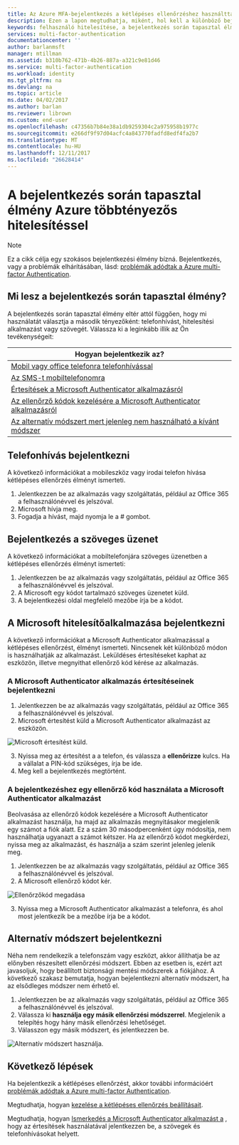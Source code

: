```yaml
---
title: Az Azure MFA-bejelentkezés a kétlépéses ellenőrzéshez használttal |} Microsoft Docs
description: Ezen a lapon megtudhatja, miként, hol kell a különböző bejelentkezési módszer áll rendelkezésre az Azure MFA megjelenítéséhez.
keywords: felhasználó hitelesítése, a bejelentkezés során tapasztal élmény, jelentkezzen be a mobiltelefon, bejelentkezés az irodai telefon
services: multi-factor-authentication
documentationcenter: ''
author: barlanmsft
manager: mtillman
ms.assetid: b310b762-471b-4b26-887a-a321c9e81d46
ms.service: multi-factor-authentication
ms.workload: identity
ms.tgt_pltfrm: na
ms.devlang: na
ms.topic: article
ms.date: 04/02/2017
ms.author: barlan
ms.reviewer: librown
ms.custom: end-user
ms.openlocfilehash: c47356b7b84e38a1db9259304c2a975958b1977c
ms.sourcegitcommit: e266df9f97d04acfc4a843770fadfd8edf4fa2b7
ms.translationtype: MT
ms.contentlocale: hu-HU
ms.lasthandoff: 12/11/2017
ms.locfileid: "26628414"
---
```

# <a name="the-sign-in-experience-with-azure-multi-factor-authentication"></a>A bejelentkezés során tapasztal élmény Azure többtényezős hitelesítéssel
> [!NOTE]
> Ez a cikk célja egy szokásos bejelentkezési élmény bízná. Bejelentkezés, vagy a problémák elhárításában, lásd: [problémák adódtak a Azure multi-factor Authentication](multi-factor-authentication-end-user-troubleshoot.md).

## <a name="what-will-your-sign-in-experience-be"></a>Mi lesz a bejelentkezés során tapasztal élmény?
A bejelentkezés során tapasztal élmény eltér attól függően, hogy mi használatát választja a második tényezőként: telefonhívást, hitelesítési alkalmazást vagy szövegét. Válassza ki a leginkább illik az Ön tevékenységeit:

| Hogyan bejelentkezik az? |
| --- |
| [Mobil vagy office telefonra telefonhívással](#signing-in-with-a-phone-call) |
| [Az SMS-t mobiltelefonomra](#signing-in-with-a-text-message)
| [Értesítések a Microsoft Authenticator alkalmazásról](#signing-in-with-the-microsoft-authenticator-app-using-notification) |
| [Az ellenőrző kódok kezelésére a Microsoft Authenticator alkalmazásról](#signing-in-with-the-microsoft-authenticator-app-using-verification-code) |
| [Az alternatív módszert mert jelenleg nem használható a kívánt módszer](#signing-in-with-an-alternate-method) |

## <a name="signing-in-with-a-phone-call"></a>Telefonhívás bejelentkezni
A következő információkat a mobileszköz vagy irodai telefon hívása kétlépéses ellenőrzés élményt ismerteti.

1. Jelentkezzen be az alkalmazás vagy szolgáltatás, például az Office 365 a felhasználónévvel és jelszóval.  
2. Microsoft hívja meg.  
3. Fogadja a hívást, majd nyomja le a # gombot.  

## <a name="signing-in-with-a-text-message"></a>Bejelentkezés a szöveges üzenet
A következő információkat a mobiltelefonjára szöveges üzenetben a kétlépéses ellenőrzés élményt ismerteti:

1. Jelentkezzen be az alkalmazás vagy szolgáltatás, például az Office 365 a felhasználónévvel és jelszóval.
2. A Microsoft egy kódot tartalmazó szöveges üzenetet küld.
3. A bejelentkezési oldal megfelelő mezőbe írja be a kódot.

## <a name="signing-in-with-the-microsoft-authenticator-app"></a>A Microsoft hitelesítőalkalmazása bejelentkezni
A következő információkat a Microsoft Authenticator alkalmazással a kétlépéses ellenőrzést, élményt ismerteti. Nincsenek két különböző módon is használhatják az alkalmazást. Leküldéses értesítéseket kaphat az eszközön, illetve megnyithat ellenőrző kód kérése az alkalmazás.

### <a name="to-sign-in-with-a-notification-from-the-microsoft-authenticator-app"></a>A Microsoft Authenticator alkalmazás értesítéseinek bejelentkezni
1. Jelentkezzen be az alkalmazás vagy szolgáltatás, például az Office 365 a felhasználónévvel és jelszóval.
2. Microsoft értesítést küld a Microsoft Authenticator alkalmazást az eszközön.

  ![Microsoft értesítést küld.](./media/multi-factor-authentication-end-user-signin/notify.png)

3. Nyissa meg az értesítést a a telefon, és válassza a **ellenőrizze** kulcs. Ha a vállalat a PIN-kód szükséges, írja be ide.
4. Meg kell a bejelentkezés megtörtént.

### <a name="to-sign-in-using-a-verification-code-with-the-microsoft-authenticator-app"></a>A bejelentkezéshez egy ellenőrző kód használata a Microsoft Authenticator alkalmazást

Beolvasása az ellenőrző kódok kezelésére a Microsoft Authenticator alkalmazást használja, ha majd az alkalmazás megnyitásakor megjelenik egy számot a fiók alatt. Ez a szám 30 másodpercenként úgy módosítja, nem használhatja ugyanazt a számot kétszer. Ha az ellenőrző kódot megkérdezi, nyissa meg az alkalmazást, és használja a szám szerint jelenleg jelenik meg.

1. Jelentkezzen be az alkalmazás vagy szolgáltatás, például az Office 365 a felhasználónévvel és jelszóval.
2. A Microsoft ellenőrző kódot kér.

  ![Ellenőrzőkód megadása](./media/multi-factor-authentication-end-user-signin/verify3.png)

3. Nyissa meg a Microsoft Authenticator alkalmazást a telefonra, és ahol most jelentkezik be a mezőbe írja be a kódot.

## <a name="signing-in-with-an-alternate-method"></a>Alternatív módszert bejelentkezni
Néha nem rendelkezik a telefonszám vagy eszközt, akkor állíthatja be az előnyben részesített ellenőrzési módszert. Ebben az esetben is, ezért azt javasoljuk, hogy beállított biztonsági mentési módszerek a fiókjához. A következő szakasz bemutatja, hogyan bejelentkezni alternatív módszert, ha az elsődleges módszer nem érhető el.

1. Jelentkezzen be az alkalmazás vagy szolgáltatás, például az Office 365 a felhasználónévvel és jelszóval.
2. Válassza ki **használja egy másik ellenőrzési módszerrel**. Megjelenik a telepítés hogy hány másik ellenőrzési lehetőséget.
3. Válasszon egy másik módszert, és jelentkezzen be.

  ![Alternatív módszert használja.](./media/multi-factor-authentication-end-user-signin/alt.png)

## <a name="next-steps"></a>Következő lépések

Ha bejelentkezik a kétlépéses ellenőrzést, akkor további információért [problémák adódtak a Azure multi-factor Authentication](multi-factor-authentication-end-user-troubleshoot.md).

Megtudhatja, hogyan [kezelése a kétlépéses ellenőrzés beállításait](multi-factor-authentication-end-user-manage-settings.md).

Megtudhatja, hogyan [Ismerkedés a Microsoft Authenticator alkalmazást a](microsoft-authenticator-app-how-to.md) , hogy az értesítések használatával jelentkezzen be, a szövegek és telefonhívásokat helyett.
